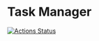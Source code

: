 # Task Manager

[![Actions Status](https://github.com/tonyshh/python-project-52/workflows/hexlet-check/badge.svg)](https://github.com/tonyshh/python-project-52/actions)
